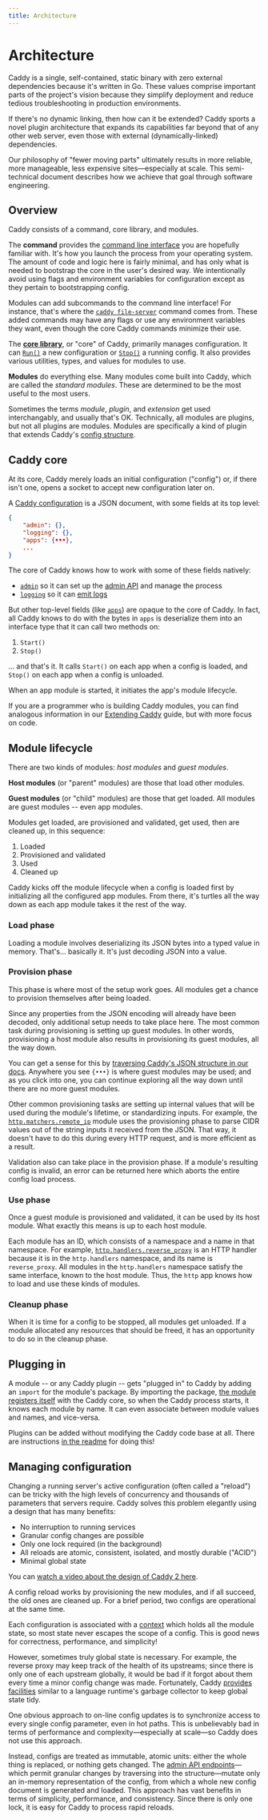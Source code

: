 ```yaml
---
title: Architecture
---
```


Architecture
============

Caddy is a single, self-contained, static binary with zero external dependencies because it's written in Go. These values comprise important parts of the project's vision because they simplify deployment and reduce tedious troubleshooting in production environments.

If there's no dynamic linking, then how can it be extended? Caddy sports a novel plugin architecture that expands its capabilities far beyond that of any other web server, even those with external (dynamically-linked) dependencies.

Our philosophy of "fewer moving parts" ultimately results in more reliable, more manageable, less expensive sites&mdash;especially at scale. This semi-technical document describes how we achieve that goal through software engineering.


## Overview

Caddy consists of a command, core library, and modules.

The **command** provides the [command line interface](/docs/command-line) you are hopefully familiar with. It's how you launch the process from your operating system. The amount of code and logic here is fairly minimal, and has only what is needed to bootstrap the core in the user's desired way. We intentionally avoid using flags and environment variables for configuration except as they pertain to bootstrapping config.


<aside class="tip">

Modules can add subcommands to the command line interface! For instance, that's where the [`caddy file-server`](/docs/command-line#caddy-file-server) command comes from. These added commands may have any flags or use any environment variables they want, even though the core Caddy commands minimize their use.

</aside>


The **[core library](https://pkg.go.dev/github.com/caddyserver/caddy/v2?tab=doc)**, or "core" of Caddy, primarily manages configuration. It can [`Run()`](https://pkg.go.dev/github.com/caddyserver/caddy/v2?tab=doc#Run) a new configuration or [`Stop()`](https://pkg.go.dev/github.com/caddyserver/caddy/v2?tab=doc#Stop) a running config. It also provides various utilities, types, and values for modules to use.

**Modules** do everything else. Many modules come built into Caddy, which are called the _standard modules_. These are determined to be the most useful to the most users.


<aside class="tip">

Sometimes the terms *module*, *plugin*, and *extension* get used interchangably, and usually that's OK. Technically, all modules are plugins, but not all plugins are modules. Modules are specifically a kind of plugin that extends Caddy's [config structure](/docs/json/).

</aside>




## Caddy core

At its core, Caddy merely loads an initial configuration ("config") or, if there isn't one, opens a socket to accept new configuration later on.

A [Caddy configuration](/docs/json/) is a JSON document, with some fields at its top level:

```json
{
	"admin": {},
	"logging": {},
	"apps": {•••},
	...
}
```

The core of Caddy knows how to work with some of these fields natively: 

- [`admin`](/docs/json/admin/) so it can set up the [admin API](/docs/api) and manage the process
- [`logging`](/docs/json/logging/) so it can [emit logs](/docs/logging)

But other top-level fields (like [`apps`](/docs/json/apps/)) are opaque to the core of Caddy. In fact, all Caddy knows to do with the bytes in `apps` is deserialize them into an interface type that it can call two methods on:

1. `Start()`
2. `Stop()`

... and that's it. It calls `Start()` on each app when a config is loaded, and `Stop()` on each app when a config is unloaded.

When an app module is started, it initiates the app's module lifecycle.


<aside class="tip">

If you are a programmer who is building Caddy modules, you can find analogous information in our [Extending Caddy](/docs/extending-caddy) guide, but with more focus on code.

</aside>


## Module lifecycle

There are two kinds of modules: _host modules_ and _guest modules_.

**Host modules** (or "parent" modules) are those that load other modules.

**Guest modules** (or "child" modules) are those that get loaded. All modules are guest modules -- even app modules.

Modules get loaded, are provisioned and validated, get used, then are cleaned up, in this sequence:

1. Loaded
2. Provisioned and validated
3. Used
4. Cleaned up

Caddy kicks off the module lifecycle when a config is loaded first by initializing all the configured app modules. From there, it's turtles all the way down as each app module takes it the rest of the way.

### Load phase

Loading a module involves deserializing its JSON bytes into a typed value in memory. That's... basically it. It's just decoding JSON into a value.

### Provision phase

This phase is where most of the setup work goes. All modules get a chance to provision themselves after being loaded.

Since any properties from the JSON encoding will already have been decoded, only additional setup needs to take place here. The most common task during provisioning is setting up guest modules. In other words, provisioning a host module also results in provisioning its guest modules, all the way down.

You can get a sense for this by [traversing Caddy's JSON structure in our docs](/docs/json/). Anywhere you see `{•••}` is where guest modules may be used; and as you click into one, you can continue exploring all the way down until there are no more guest modules.

Other common provisioning tasks are setting up internal values that will be used during the module's lifetime, or standardizing inputs. For example, the [`http.matchers.remote_ip`](/docs/modules/http.matchers.remote_ip) module uses the provisioning phase to parse CIDR values out of the string inputs it received from the JSON. That way, it doesn't have to do this during every HTTP request, and is more efficient as a result.

Validation also can take place in the provision phase. If a module's resulting config is invalid, an error can be returned here which aborts the entire config load process.

### Use phase

Once a guest module is provisioned and validated, it can be used by its host module. What exactly this means is up to each host module.

Each module has an ID, which consists of a namespace and a name in that namespace. For example, [`http.handlers.reverse_proxy`](/docs/modules/http.handlers.reverse_proxy) is an HTTP handler because it is in the `http.handlers` namespace, and its name is `reverse_proxy`. All modules in the `http.handlers` namespace satisfy the same interface, known to the host module. Thus, the `http` app knows how to load and use these kinds of modules.

### Cleanup phase

When it is time for a config to be stopped, all modules get unloaded. If a module allocated any resources that should be freed, it has an opportunity to do so in the cleanup phase.


## Plugging in

A module -- or any Caddy plugin -- gets "plugged in" to Caddy by adding an `import` for the module's package. By importing the package, [the module registers itself](https://pkg.go.dev/github.com/caddyserver/caddy/v2?tab=doc#RegisterModule) with the Caddy core, so when the Caddy process starts, it knows each module by name. It can even associate between module values and names, and vice-versa.


<aside class="tip">

Plugins can be added without modifying the Caddy code base at all. There are instructions [in the readme](https://github.com/caddyserver/caddy/#with-version-information-andor-plugins) for doing this!

</aside>


## Managing configuration

Changing a running server's active configuration (often called a "reload") can be tricky with the high levels of concurrency and thousands of parameters that servers require. Caddy solves this problem elegantly using a design that has many benefits:

- No interruption to running services
- Granular config changes are possible
- Only one lock required (in the background)
- All reloads are atomic, consistent, isolated, and mostly durable ("ACID")
- Minimal global state

You can [watch a video about the design of Caddy 2 here](https://www.youtube.com/watch?v=EhJO8giOqQs).

A config reload works by provisioning the new modules, and if all succeed, the old ones are cleaned up. For a brief period, two configs are operational at the same time.

Each configuration is associated with a [context](https://pkg.go.dev/github.com/caddyserver/caddy/v2?tab=doc#Context) which holds all the module state, so most state never escapes the scope of a config. This is good news for correctness, performance, and simplicity!

However, sometimes truly global state is necessary. For example, the reverse proxy may keep track of the health of its upstreams; since there is only one of each upstream globally, it would be bad if it forgot about them every time a minor config change was made. Fortunately, Caddy [provides facilities](https://pkg.go.dev/github.com/caddyserver/caddy/v2?tab=doc#UsagePool) similar to a language runtime's garbage collector to keep global state tidy.

One obvious approach to on-line config updates is to synchronize access to every single config parameter, even in hot paths. This is unbelievably bad in terms of performance and complexity&mdash;especially at scale&mdash;so Caddy does not use this approach.

Instead, configs are treated as immutable, atomic units: either the whole thing is replaced, or nothing gets changed. The [admin API endpoints](/docs/api)&mdash;which permit granular changes by traversing into the structure&mdash;mutate only an in-memory representation of the config, from which a whole new config document is generated and loaded. This approach has vast benefits in terms of simplicity, performance, and consistency. Since there is only one lock, it is easy for Caddy to process rapid reloads.

